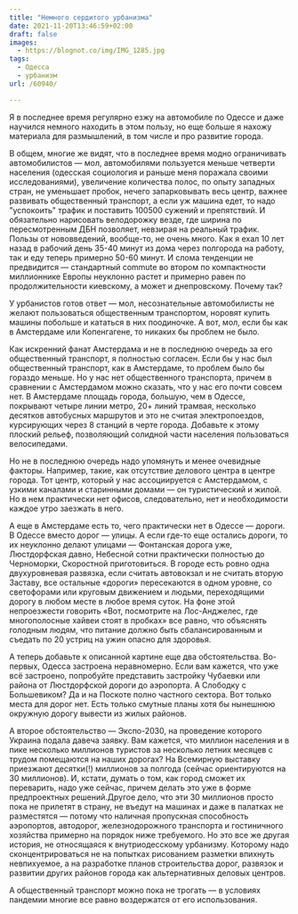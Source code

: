 ```yaml
---
title: "Немного сердитого урбанизма"
date: 2021-11-20T13:46:59+02:00
draft: false
images:
  - https://blognot.co/img/IMG_1285.jpg
tags:
  - Одесса
  - урбанизм
url: /60940/

---
```

Я в последнее время регулярно езжу на автомобиле по Одессе и даже научился немного находить в этом пользу, но еще больше я нахожу материала для размышлений, в том числе и про развитие города.

В общем, многие же видят, что в последнее время модно ограничивать автомобилистов — мол, автомобилями пользуется меньше четверти населения (одесская социология и раньше меня поражала своими исследованиями), увеличение количества полос, по опыту западных стран, не уменьшает пробок, нечего запарковывать весь центр, важнее развивать общественный транспорт, а если уж машина едет, то надо "успокоить" трафик и поставить 100500 сужений и препятствий. И обязательно нарисовать велодорожку везде, где ширина по пересмотренным ДБН позволяет, невзирая на реальный трафик.
Пользы от нововведений, вообще-то, не очень много. Как я ехал 10 лет назад в рабочий день 35-40 минут из дома через полгорода на работу, так и еду теперь примерно 50-60 минут. И слома тенденции не предвидится — стандартный commute во втором по компактности миллионнике Европы неуклонно растет и примерно равен по продолжительности киевскому, а может и днепровскому. Почему так?

У урбанистов готов ответ — мол, несознательные автомобилисты не желают пользоваться общественным транспортом, норовят купить машины побольше и кататься в них поодиночке. А вот, мол, если бы как в Амстердаме или Копенгагене, то никаких бы проблем не было.

Как искренний фанат Амстердама и не в последнюю очередь за его общественный транспорт, я полностью согласен. Если бы у нас был общественный транспорт, как в Амстердаме, то проблем было бы гораздо меньше. Но у нас нет общественного транспорта, причем в сравнении с Амстердамом можно сказать, что у нас его почти совсем нет. В Амстердаме площадь города, большую, чем в Одессе, покрывают четыре линии метро, 20+ линий трамвая, несколько десятков автобусных маршрутов и это не считая электропоездов, курсирующих через 8 станций в черте города. Добавьте к этому плоский рельеф, позволяющий солидной части населения пользоваться велосипедами. 

Но не в последнюю очередь надо упомянуть и менее очевидные факторы. Например, такие, как отсутствие делового центра в центре города. Тот центр, который у нас ассоциируется с Амстердамом, с узкими каналами и старинными домами — он туристический и жилой. Но в нем практически нет офисов, следовательно, нет и необходимости каждое утро заезжать в него. 

А еще в Амстердаме есть то, чего практически нет в Одессе — дороги. В Одессе вместо дорог — улицы. А если где-то еще остались дороги, то их неуклонно делают улицами — Фонтанская дорога уже, Люстдорфская давно, Небесной сотни практически полностью до Черноморки, Скоростной приготовиться. В городе есть ровно одна двухуровневая развязка, если считать автовокзал и не считать вторую Заставу, все остальные «дороги» пересекаются в одном уровне, со светофорами или круговым движением и людьми, переходящими дорогу в любом месте в любое время суток. На фоне этой непроезжести говорить «Вот, посмотрите на Лос-Анджелес, где многополосные хайвеи стоят в пробках» все равно, что объяснять голодным людям, что питание должно быть сбалансированным и съедать по 20 устриц на ужин опасно для здоровья.

А теперь добавьте к описанной картине еще два обстоятельства. Во-первых, Одесса застроена неравномерно. Если вам кажется, что уже всё застроено, попробуйте представить застройку Чубаевки или района от Люстдорфской дороги до аэропорта. А Слободку с Большевиком? Да и на Поскоте полно частного сектора. Вот только места для дорог нет. Есть только смутные планы хотя бы нынешнюю окружную дорогу вывести из жилых районов.

А второе обстоятельство — Экспо-2030, на проведение которого Украина подала давеча заявку. Вам кажется, что миллион населения и в пике несколько миллионов туристов за несколько летних месяцев с трудом помещаются на наших дорогах? На Всемирную выставку приезжают десятки(!) миллионов за полгода (сейчас ориентируются на 30 миллионов). И, кстати, думать о том, как город сможет их переварить, надо уже сейчас, причем делать это уже в форме предпроектных решений.Другое дело, что эти 30 миллионов просто пока не прилетят в страну, не въедут на машинах и даже в палатках не разместятся — потому что наличная пропускная способность аэропортов, автодорог, железнодорожного транспорта и гостиничного хозяйства примерно на порядок ниже требуемого. Но это все же другая история, не относящаяся к внутриодесскому урбанизму. Которому надо сконцентрироваться не на попытках рисованием разметки впихнуть невпихуемое, а на разработке планов строительства дорог, развязок и развитии других районов города как альтернативных деловых центров. 

А общественный транспорт можно пока не трогать — в условиях пандемии многие все равно воздержатся от его использования.